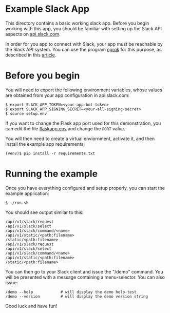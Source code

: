 # Example Slack App

This directory contains a basic working slack app.  Before you begin working
with this app, you should be familiar with setting up the Slack API aspects on
[api.slack.com](https://api.slack.com).  

In order for you app to connect with Slack, your app must be reachable by the
Slack API system.  You can use the program [ngrok](https://ngrok.com/) for this purpose,
as described in this [article](https://api.slack.com/tutorials/tunneling-with-ngrok).

# Before you begin

You will need to export the following environment variables, whose values
are obtained from your app configuration in api.slack.com:

```shell script
$ export SLACK_APP_TOKEN=<your-app-bot-token>
$ export SLACK_APP_SIGNING_SECRET=<your-all-signing-secret>
$ source setup.env
```

If you want to change the Flask app port used for this demonstration, you can
edit the file [flaskapp.env](flaskapp.env) and change the `PORT` value. 

You will then need to create a virtual enviornment, activate it, and
then install the example app requirements:

```shell script
(venv)$ pip install -r requirements.txt
```

# Running the example

Once you have everything configured and setup properly, you can start the example 
application:

```shell script
$ ./run.sh
```

You should see output similar to this:

```shell script
/api/v1/slack/request
/api/v1/slack/select
/api/v1/slack/command/<name>
/api/v1/static/<path:filename>
/static/<path:filename>
/api/v1/slack/request
/api/v1/slack/select
/api/v1/slack/command/<name>
/api/v1/static/<path:filename>
/static/<path:filename>
```

You can then go to your Slack client and issue the "/demo" command.  You will be presented
with a message containing a menu-selector.  You can also issue:

```shell script
/demo --help            # will display the demo help-test
/demo --version         # will display the demo version string
```  

Good luck and have fun!
